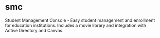 # smc
Student Management Console - Easy student management and enrollment for education institutions. Includes a movie library and integration with Active Directory and Canvas.
